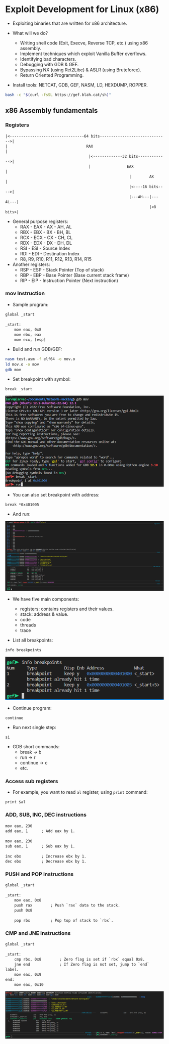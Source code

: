 # Exploit Development for Linux (x86)

- Exploiting binaries that are written for x86 architecture.
- What will we do?
  - Writing shell code (Exit, Execve, Reverse TCP, etc.) using x86 assembly.
  - Implement techniques which exploit Vanilla Buffer overflows.
  - Identifying bad characters.
  - Debugging with GDB & GEF.
  - Bypassing NX (using Ret2Libc) & ASLR (using Bruteforce).
  - Return Oriented Programming.

- Install tools: NETCAT, GDB, GEF, NASM, LD, HEXDUMP, ROPPER.

```bash
bash -c "$(curl -fsSL https://gef.blah.cat/sh)"
```

## x86 Assembly fundamentals

### Registers

```text
|<---------------------------------64 bits------------------------------>|
|                                   RAX                                  |
                                     |<-------------32 bits------------->|
                                     |                EAX                |
                                                       |        AX       |
                                                       |<----16 bits---->|
                                                       |---AH---|---AL---|
                                                                |<8 bits>|
```

- General purpose registers:
  - RAX - EAX - AX - AH, AL
  - RBX - EBX - BX - BH, BL
  - RCX - ECX - CX - CH, CL
  - RDX - EDX - DX - DH, DL
  - RSI - ESI - Source Index
  - RDI - EDI - Destination Index
  - R8, R9, R10, R11, R12, R13, R14, R15
- Another registers:
  - RSP - ESP - Stack Pointer (Top of stack)
  - RBP - EBP - Base Pointer (Base current stack frame)
  - RIP - EIP - Instruction Pointer (Next instruction)

### mov Instruction

- Sample program:

```assembly
global _start

_start:
    mov eax, 0x8
    mov ebx, eax
    mov ecx, [esp]
```

- Build and run GDB/GEF:

```bash
nasm test.asm -f elf64 -o mov.o
ld mov.o -o mov
gdb mov
```

- Set breakpoint with symbol:

```gdb
break _start
```

![breakpoint.png](./resource/breakpoint.png)

- You can also set breakpoint with address:

```gdb
break *0x401005
```

- And run:

![gdb_gef_interface.png](./resource/gdb_gef_interface.png)

- We have five main components:
  - registers: contains registers and their values.
  - stack: address & value.
  - code
  - threads
  - trace

- List all breakpoints:

```gdb
info breakpoints
```

![info_breakpoints.png](./resource/info_breakpoints.png)

- Continue program:

```gdb
continue
```

- Run next single step:

```gdb
si
```

- GDB short commands:
  - break -> b
  - run -> r
  - continue -> c
  - etc.

### Access sub registers

- For example, you want to read `al` register, using `print` command:

```gdb
print $al
```

### ADD, SUB, INC, DEC instructions

```assembly
mov eax, 230
add eax, 1      ; Add eax by 1.

mov eax, 230
sub eax, 1      ; Sub eax by 1.

inc ebx         ; Increase ebx by 1.
dec ebx         ; Decrease ebx by 1.
```

### PUSH and POP instructions

```assembly
global _start

_start:
    mov eax, 0x8
    push rax        ; Push `rax` data to the stack.
    push 0x8

    pop rbx         ; Pop top of stack to `rbx`.
```

### CMP and JNE instructions

```assembly
global _start

_start:
    cmp rbx, 0x8        ; Zero flag is set if `rbx` equal 0x8.
    jne end             ; If Zero flag is not set, jump to `end` label.
    mov eax, 0x9
end:
    mov eax, 0x10
```

![cmp_and_jne.png](./resource/cmp_and_jne.png)
